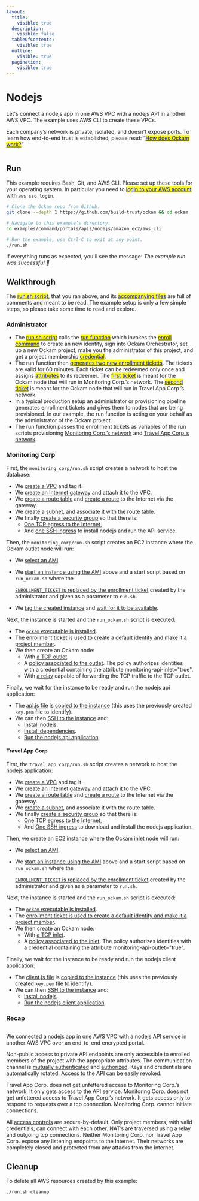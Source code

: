 ```yaml
---
layout:
  title:
    visible: true
  description:
    visible: false
  tableOfContents:
    visible: true
  outline:
    visible: true
  pagination:
    visible: true
---
```


# Nodejs

Let's connect a nodejs app in one AWS VPC with a nodejs API in another AWS VPC. The example uses AWS CLI to create these VPCs.

Each company’s network is private, isolated, and doesn't expose ports. To learn how end-to-end trust is established, please read: “[<mark style="color:blue;">How does Ockam work?</mark>](../../how-does-ockam-work.md)”

<figure><img src="../../.gitbook/assets/nodejs_api.png" alt=""><figcaption></figcaption></figure>

## Run

This example requires Bash, Git, and AWS CLI. Please set up these tools for your operating system. In particular you need to [<mark style="color:blue;">login to your AWS account</mark>](https://docs.aws.amazon.com/cli/latest/userguide/sso-configure-profile-token.html) with `aws sso login`.

```bash
# Clone the Ockam repo from Github.
git clone --depth 1 https://github.com/build-trust/ockam && cd ockam

# Navigate to this example’s directory.
cd examples/command/portals/apis/nodejs/amazon_ec2/aws_cli

# Run the example, use Ctrl-C to exit at any point.
./run.sh
```

If everything runs as expected, you'll see the message: _The example run was successful 🥳_

## Walkthrough

The [<mark style="color:blue;">run.sh script</mark>](https://github.com/build-trust/ockam/blob/develop/examples/command/portals/apis/nodejs/amazon\_ec2/aws\_cli/run.sh), that you ran above, and its [<mark style="color:blue;">accompanying files</mark>](https://github.com/build-trust/ockam/tree/develop/examples/command/portals/apis/nodejs/amazon\_ec2/aws\_cli) are full of comments and meant to be read. The example setup is only a few simple steps, so please take some time to read and explore.

### Administrator

* The [<mark style="color:blue;">run.sh script</mark>](https://github.com/build-trust/ockam/blob/develop/examples/command/portals/apis/nodejs/amazon\_ec2/aws\_cli/run.sh) calls the [<mark style="color:blue;">run function</mark>](https://github.com/build-trust/ockam/blob/develop/examples/command/portals/apis/nodejs/amazon\_ec2/aws\_cli/run.sh#L14) which invokes the [<mark style="color:blue;">enroll command</mark>](https://github.com/build-trust/ockam/blob/develop/examples/command/portals/apis/nodejs/amazon\_ec2/aws\_cli/run.sh#L27) to create an new identity, sign into Ockam Orchestrator, set up a new Ockam project, make you the administrator of this project, and get a project membership [<mark style="color:blue;">credential</mark>](../../reference/protocols/identities.md#credentials).
* The run function then [<mark style="color:blue;">generates two new enrollment tickets</mark>](https://github.com/build-trust/ockam/blob/develop/examples/command/portals/apis/nodejs/amazon\_ec2/aws\_cli/run.sh#L29-L45). The tickets are valid for 60 minutes. Each ticket can be redeemed only once and assigns [<mark style="color:blue;">attributes</mark>](../../reference/protocols/identities.md#credentials) to its redeemer. The [<mark style="color:blue;">first ticket</mark>](https://github.com/build-trust/ockam/blob/develop/examples/command/portals/apis/nodejs/amazon\_ec2/aws\_cli/run.sh#L29-L37) is meant for the Ockam node that will run in Monitoring Corp.’s network. The [<mark style="color:blue;">second ticket</mark>](https://github.com/build-trust/ockam/blob/develop/examples/command/portals/apis/nodejs/amazon\_ec2/aws\_cli/run.sh#L39-L45) is meant for the Ockam node that will run in Travel App Corp.’s network.
* In a typical production setup an administrator or provisioning pipeline generates enrollment tickets and gives them to nodes that are being provisioned. In our example, the run function is acting on your behalf as the administrator of the Ockam project.
* The run function passes the enrollment tickets as variables of the run scripts provisioning [Monitoring Corp.’s network](https://github.com/build-trust/ockam/blob/develop/examples/command/portals/apis/nodejs/amazon\_ec2/aws\_cli/run.sh#L50C43-L50C68) and [Travel App Corp.’s network](https://github.com/build-trust/ockam/blob/develop/examples/command/portals/apis/nodejs/amazon\_ec2/aws\_cli/run.sh#L55C43-L55C68).

### Monitoring Corp

First, the `monitoring_corp/run.sh` script creates a network to host the database:

* We [create a VPC](https://github.com/build-trust/ockam/blob/develop/examples/command/portals/apis/nodejs/amazon\_ec2/aws\_cli/monitoring\_corp/run.sh#L11-L12) and tag it.
* We [create an Internet gateway](https://github.com/build-trust/ockam/blob/develop/examples/command/portals/apis/nodejs/amazon\_ec2/aws\_cli/monitoring\_corp/run.sh#L15-L16) and attach it to the VPC.
* We [create a route table](https://github.com/build-trust/ockam/blob/develop/examples/command/portals/apis/nodejs/amazon\_ec2/aws\_cli/monitoring\_corp/run.sh#L19) and [create a route](https://github.com/build-trust/ockam/blob/develop/examples/command/portals/apis/nodejs/amazon\_ec2/aws\_cli/monitoring\_corp/run.sh#L20) to the Internet via the gateway.
* We [create a subnet](https://github.com/build-trust/ockam/blob/develop/examples/command/portals/apis/nodejs/amazon\_ec2/aws\_cli/monitoring\_corp/run.sh#L23-L27), and associate it with the route table.
* We finally [create a security group](https://github.com/build-trust/ockam/blob/develop/examples/command/portals/apis/nodejs/amazon\_ec2/aws\_cli/monitoring\_corp/run.sh#L32-L35) so that there is:
  * [One TCP egress to the Internet](https://github.com/build-trust/ockam/blob/develop/examples/command/portals/apis/nodejs/amazon\_ec2/aws\_cli/monitoring\_corp/run.sh#L34),
  * And [one SSH ingress](https://github.com/build-trust/ockam/blob/develop/examples/command/portals/apis/nodejs/amazon\_ec2/aws\_cli/monitoring\_corp/run.sh#L35) to install nodejs and run the API service.

Then, the `monitoring_corp/run.sh` script creates an EC2 instance where the Ockam outlet node will run:

* We [select an AMI](https://github.com/build-trust/ockam/blob/develop/examples/command/portals/apis/nodejs/amazon\_ec2/aws\_cli/monitoring\_corp/run.sh#L40-L42).
*   We [start an instance using the AMI](https://github.com/build-trust/ockam/blob/develop/examples/command/portals/apis/nodejs/amazon\_ec2/aws\_cli/monitoring\_corp/run.sh#L48-L50) above and a start script based on `run_ockam.sh` where the

    [`ENROLLMENT_TICKET` is replaced by the enrollment ticket](https://github.com/build-trust/ockam/blob/develop/examples/command/portals/apis/nodejs/amazon\_ec2/aws\_cli/monitoring\_corp/run.sh#L47) created by the administrator and given as a parameter to `run.sh`.
* We [tag the created instance](https://github.com/build-trust/ockam/blob/develop/examples/command/portals/apis/nodejs/amazon\_ec2/aws\_cli/monitoring\_corp/run.sh#L51) and [wait for it to be available](https://github.com/build-trust/ockam/blob/develop/examples/command/portals/apis/nodejs/amazon\_ec2/aws\_cli/monitoring\_corp/run.sh#L52).

Next, the instance is started and the `run_ockam.sh` script is executed:

* The [`ockam` executable is installed](https://github.com/build-trust/ockam/blob/develop/examples/command/portals/apis/nodejs/amazon\_ec2/aws\_cli/monitoring\_corp/run\_ockam.sh#L10).
* The [enrollment ticket is used to create a default identity and make it a project member](https://github.com/build-trust/ockam/blob/develop/examples/command/portals/apis/nodejs/amazon\_ec2/aws\_cli/monitoring\_corp/run\_ockam.sh#L26).
* We then create an Ockam node:
  * With [a TCP outlet](https://github.com/build-trust/ockam/blob/develop/examples/command/portals/apis/nodejs/amazon\_ec2/aws\_cli/monitoring\_corp/run\_ockam.sh#L40).
  * A [policy associated to the outlet](https://github.com/build-trust/ockam/blob/develop/examples/command/portals/apis/nodejs/amazon\_ec2/aws\_cli/monitoring\_corp/run\_ockam.sh#L39). The policy authorizes identities with a credential containing the attribute monitoring-api-inlet="true".
  * With [a relay](https://github.com/build-trust/ockam/blob/develop/examples/command/portals/apis/nodejs/amazon\_ec2/aws\_cli/monitoring\_corp/run\_ockam.sh#L38) capable of forwarding the TCP traffic to the TCP outlet.

Finally, we wait for the instance to be ready and run the nodejs api application:

* The [api.js file](https://github.com/build-trust/ockam/blob/develop/examples/command/portals/apis/nodejs/amazon\_ec2/aws\_cli/monitoring\_corp/api.js) is [copied to the instance](https://github.com/build-trust/ockam/blob/develop/examples/command/portals/apis/nodejs/amazon\_ec2/aws\_cli/monitoring\_corp/run.sh#L56) (this uses the previously created `key.pem` file to identify).
* We can then [SSH to the instance](https://github.com/build-trust/ockam/blob/develop/examples/command/portals/databases/postgres/amazon\_rds/aws\_cli/analysis\_corp/run.sh#L57) and:
  * [Install nodejs](https://github.com/build-trust/ockam/blob/develop/examples/command/portals/apis/nodejs/amazon\_ec2/aws\_cli/monitoring\_corp/run.sh#L59).
  * [Install dependencies](https://github.com/build-trust/ockam/blob/develop/examples/command/portals/apis/nodejs/amazon\_ec2/aws\_cli/monitoring\_corp/run.sh#L62).
  * [Run the nodejs api application](https://github.com/build-trust/ockam/blob/develop/examples/command/portals/apis/nodejs/amazon\_ec2/aws\_cli/monitoring\_corp/run.sh#L63).

#### Travel App Corp <a href="#analysis-corp" id="analysis-corp"></a>

First, the `travel_app_corp/run.sh` script creates a network to host the nodejs application:

* We [create a VPC](https://github.com/build-trust/ockam/blob/develop/examples/command/portals/apis/nodejs/amazon\_ec2/aws\_cli/travel\_app\_corp/run.sh#L11-L12) and tag it.
* We [create an Internet gateway](https://github.com/build-trust/ockam/blob/develop/examples/command/portals/apis/nodejs/amazon\_ec2/aws\_cli/travel\_app\_corp/run.sh#L15-L16) and attach it to the VPC.
* We [create a route table](https://github.com/build-trust/ockam/blob/develop/examples/command/portals/apis/nodejs/amazon\_ec2/aws\_cli/travel\_app\_corp/run.sh#L19) and [create a route](https://github.com/build-trust/ockam/blob/develop/examples/command/portals/apis/nodejs/amazon\_ec2/aws\_cli/travel\_app\_corp/run.sh#L20) to the Internet via the gateway.
* We [create a subnet](https://github.com/build-trust/ockam/blob/develop/examples/command/portals/apis/nodejs/amazon\_ec2/aws\_cli/travel\_app\_corp/run.sh#L23-L27), and associate it with the route table.
* We finally [create a security group](https://github.com/build-trust/ockam/blob/develop/examples/command/portals/apis/nodejs/amazon\_ec2/aws\_cli/travel\_app\_corp/run.sh#L32-L33) so that there is:
  * [One TCP egress to the Internet](https://github.com/build-trust/ockam/blob/develop/examples/command/portals/apis/nodejs/amazon\_ec2/aws\_cli/travel\_app\_corp/run.sh#L34),
  * And [One SSH ingress](https://github.com/build-trust/ockam/blob/develop/examples/command/portals/apis/nodejs/amazon\_ec2/aws\_cli/travel\_app\_corp/run.sh#L35) to download and install the nodejs application.

Then, we create an EC2 instance where the Ockam inlet node will run:

* We [select an AMI](https://github.com/build-trust/ockam/blob/develop/examples/command/portals/apis/nodejs/amazon\_ec2/aws\_cli/travel\_app\_corp/run.sh#L40-L42).
*   We [start an instance using the AMI](https://github.com/build-trust/ockam/blob/develop/examples/command/portals/apis/nodejs/amazon\_ec2/aws\_cli/travel\_app\_corp/run.sh#L48-L50) above and a start script based on `run_ockam.sh` where the

    [`ENROLLMENT_TICKET` is replaced by the enrollment ticket](https://github.com/build-trust/ockam/blob/develop/examples/command/portals/apis/nodejs/amazon\_ec2/aws\_cli/travel\_app\_corp/run.sh#L47) created by the administrator and given as a parameter to `run.sh`.

Next, the instance is started and the `run_ockam.sh` script is executed:

* The [`ockam` executable is installed](https://github.com/build-trust/ockam/blob/develop/examples/command/portals/apis/nodejs/amazon\_ec2/aws\_cli/travel\_app\_corp/run\_ockam.sh#L10).
* The [enrollment ticket is used to create a default identity and make it a project member](https://github.com/build-trust/ockam/blob/develop/examples/command/portals/apis/nodejs/amazon\_ec2/aws\_cli/travel\_app\_corp/run\_ockam.sh#L26).
* We then create an Ockam node:
  * With [a TCP inlet](https://github.com/build-trust/ockam/blob/develop/examples/command/portals/apis/nodejs/amazon\_ec2/aws\_cli/travel\_app\_corp/run\_ockam.sh#L37).
  * A [policy associated to the inlet](https://github.com/build-trust/ockam/blob/develop/examples/command/portals/apis/nodejs/amazon\_ec2/aws\_cli/travel\_app\_corp/run\_ockam.sh#L36). The policy authorizes identities with a credential containing the attribute monitoring-api-outlet="true".

Finally, we wait for the instance to be ready and run the nodejs client application:

* The [client.js file](https://github.com/build-trust/ockam/blob/develop/examples/command/portals/apis/nodejs/amazon\_ec2/aws\_cli/travel\_app\_corp/client.js) is [copied to the instance](https://github.com/build-trust/ockam/blob/develop/examples/command/portals/apis/nodejs/amazon\_ec2/aws\_cli/travel\_app\_corp/run.sh#L56) (this uses the previously created `key.pem` file to identify).
* We can then [SSH to the instance](https://github.com/build-trust/ockam/blob/develop/examples/command/portals/apis/nodejs/amazon\_ec2/aws\_cli/travel\_app\_corp/run.sh#L57-L60) and:
  * [Install nodejs](https://github.com/build-trust/ockam/blob/develop/examples/command/portals/apis/nodejs/amazon\_ec2/aws\_cli/travel\_app\_corp/run.sh#L59).
  * [Run the nodejs client application](https://github.com/build-trust/ockam/blob/develop/examples/command/portals/apis/nodejs/amazon\_ec2/aws\_cli/travel\_app\_corp/run.sh#L60).

### Recap <a href="#recap" id="recap"></a>

<figure><img src="../../.gitbook/assets/nodejs_api.png" alt=""><figcaption></figcaption></figure>

We connected a nodejs app in one AWS VPC with a nodejs API service in another AWS VPC over an end-to-end encrypted portal.

Non-public access to private API endpoints are only accessible to enrolled members of the project with the appropriate attributes. The communication channel is [mutually authenticated](https://docs.ockam.io/reference/protocols/secure-channels) and [authorized](https://docs.ockam.io/reference/protocols/access-controls). Keys and credentials are automatically rotated. Access to the API can be easily revoked.

Travel App Corp. does not get unfettered access to Monitoring Corp.’s network. It only gets access to the API service. Monitoring Corp. does not get unfettered access to Travel App Corp.’s network. It gets access only to respond to requests over a tcp connection. Monitoring Corp. cannot initiate connections.

All [access controls](https://docs.ockam.io/reference/protocols/access-controls) are secure-by-default. Only project members, with valid credentials, can connect with each other. NAT’s are traversed using a relay and outgoing tcp connections. Neither Monitoring Corp. nor Travel App Corp. expose any listening endpoints to the Internet. Their networks are completely closed and protected from any attacks from the Internet.

## Cleanup

To delete all AWS resources created by this example:

```sh
./run.sh cleanup
```
